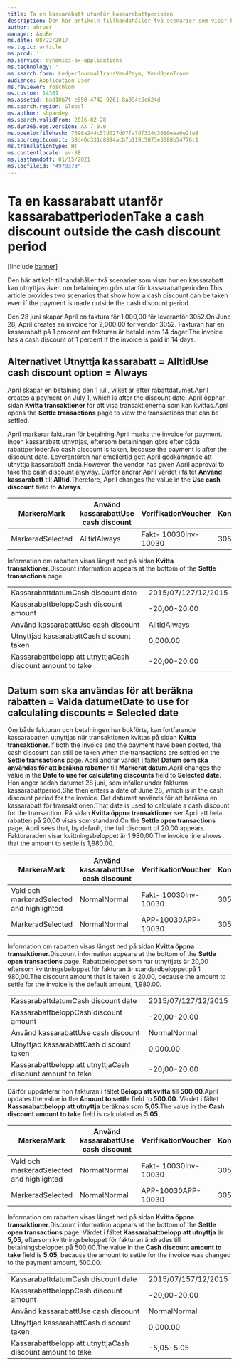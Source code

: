 ```yaml
---
title: Ta en kassarabatt utanför kassarabattperioden
description: Den här artikeln tillhandahåller två scenarier som visar hur en kassarabatt kan utnyttjas även om betalningen görs utanför kassarabattperioden.
author: abruer
manager: AnnBe
ms.date: 08/22/2017
ms.topic: article
ms.prod: ''
ms.service: dynamics-ax-applications
ms.technology: ''
ms.search.form: LedgerJournalTransVendPaym, VendOpenTrans
audience: Application User
ms.reviewer: roschlom
ms.custom: 14301
ms.assetid: bad10b7f-e550-4742-9261-8a094c9c624d
ms.search.region: Global
ms.author: shpandey
ms.search.validFrom: 2016-02-28
ms.dyn365.ops.version: AX 7.0.0
ms.openlocfilehash: 7698a244c57d027d07fa7df324d3010eea6e2fe8
ms.sourcegitcommit: 38d40c331c8894acb7b119c5073e3088b54776c1
ms.translationtype: HT
ms.contentlocale: sv-SE
ms.lasthandoff: 01/15/2021
ms.locfileid: "4979373"
---
```

# <a name="take-a-cash-discount-outside-the-cash-discount-period"></a><span data-ttu-id="2ceb8-103">Ta en kassarabatt utanför kassarabattperioden</span><span class="sxs-lookup"><span data-stu-id="2ceb8-103">Take a cash discount outside the cash discount period</span></span>

[!include [banner](../includes/banner.md)]

<span data-ttu-id="2ceb8-104">Den här artikeln tillhandahåller två scenarier som visar hur en kassarabatt kan utnyttjas även om betalningen görs utanför kassarabattperioden.</span><span class="sxs-lookup"><span data-stu-id="2ceb8-104">This article provides two scenarios that show how a cash discount can be taken even if the payment is made outside the cash discount period.</span></span>

<span data-ttu-id="2ceb8-105">Den 28 juni skapar April en faktura för 1 000,00 för leverantör 3052.</span><span class="sxs-lookup"><span data-stu-id="2ceb8-105">On June 28, April creates an invoice for 2,000.00 for vendor 3052.</span></span> <span data-ttu-id="2ceb8-106">Fakturan har en kassarabatt på 1 procent om fakturan är betald inom 14 dagar.</span><span class="sxs-lookup"><span data-stu-id="2ceb8-106">The invoice has a cash discount of 1 percent if the invoice is paid in 14 days.</span></span>

## <a name="use-cash-discount-option--always"></a><span data-ttu-id="2ceb8-107">Alternativet Utnyttja kassarabatt = Alltid</span><span class="sxs-lookup"><span data-stu-id="2ceb8-107">Use cash discount option = Always</span></span>
<span data-ttu-id="2ceb8-108">April skapar en betalning den 1 juli, vilket är efter rabattdatumet.</span><span class="sxs-lookup"><span data-stu-id="2ceb8-108">April creates a payment on July 1, which is after the discount date.</span></span> <span data-ttu-id="2ceb8-109">April öppnar sidan **Kvitta transaktioner** för att visa transaktionerna som kan kvittas.</span><span class="sxs-lookup"><span data-stu-id="2ceb8-109">April opens the **Settle transactions** page to view the transactions that can be settled.</span></span> 

<span data-ttu-id="2ceb8-110">April markerar fakturan för betalning.</span><span class="sxs-lookup"><span data-stu-id="2ceb8-110">April marks the invoice for payment.</span></span> <span data-ttu-id="2ceb8-111">Ingen kassarabatt utnyttjas, eftersom betalningen görs efter båda rabattperioder.</span><span class="sxs-lookup"><span data-stu-id="2ceb8-111">No cash discount is taken, because the payment is after the discount date.</span></span> <span data-ttu-id="2ceb8-112">Leverantören har emellertid gett April godkännande att utnyttja kassarabatt ändå.</span><span class="sxs-lookup"><span data-stu-id="2ceb8-112">However, the vendor has given April approval to take the cash discount anyway.</span></span> <span data-ttu-id="2ceb8-113">Därför ändrar April värdet i fältet **Använd kassarabatt** till **Alltid**.</span><span class="sxs-lookup"><span data-stu-id="2ceb8-113">Therefore, April changes the value in the **Use cash discount** field to **Always**.</span></span>

| <span data-ttu-id="2ceb8-114">Markera</span><span class="sxs-lookup"><span data-stu-id="2ceb8-114">Mark</span></span>     | <span data-ttu-id="2ceb8-115">Använd kassarabatt</span><span class="sxs-lookup"><span data-stu-id="2ceb8-115">Use cash discount</span></span> | <span data-ttu-id="2ceb8-116">Verifikation</span><span class="sxs-lookup"><span data-stu-id="2ceb8-116">Voucher</span></span>   | <span data-ttu-id="2ceb8-117">Konto</span><span class="sxs-lookup"><span data-stu-id="2ceb8-117">Account</span></span> | <span data-ttu-id="2ceb8-118">Kassarabattdatum</span><span class="sxs-lookup"><span data-stu-id="2ceb8-118">Cash discount date</span></span> | <span data-ttu-id="2ceb8-119">Förfallodatum</span><span class="sxs-lookup"><span data-stu-id="2ceb8-119">Due date</span></span>  | <span data-ttu-id="2ceb8-120">Faktura</span><span class="sxs-lookup"><span data-stu-id="2ceb8-120">Invoice</span></span> | <span data-ttu-id="2ceb8-121">Belopp i transaktionsvalutan</span><span class="sxs-lookup"><span data-stu-id="2ceb8-121">Amount in transaction currency</span></span> | <span data-ttu-id="2ceb8-122">Valuta</span><span class="sxs-lookup"><span data-stu-id="2ceb8-122">Currency</span></span> | <span data-ttu-id="2ceb8-123">Belopp att kvitta</span><span class="sxs-lookup"><span data-stu-id="2ceb8-123">Amount to settle</span></span> |
|----------|-------------------|-----------|---------|--------------------|-----------|---------|--------------------------------|----------|------------------|
| <span data-ttu-id="2ceb8-124">Markerad</span><span class="sxs-lookup"><span data-stu-id="2ceb8-124">Selected</span></span> | <span data-ttu-id="2ceb8-125">Alltid</span><span class="sxs-lookup"><span data-stu-id="2ceb8-125">Always</span></span>            | <span data-ttu-id="2ceb8-126">Fakt- 10030</span><span class="sxs-lookup"><span data-stu-id="2ceb8-126">Inv-10030</span></span> | <span data-ttu-id="2ceb8-127">3052</span><span class="sxs-lookup"><span data-stu-id="2ceb8-127">3052</span></span>    | <span data-ttu-id="2ceb8-128">2015/06/28</span><span class="sxs-lookup"><span data-stu-id="2ceb8-128">6/28/2015</span></span>          | <span data-ttu-id="2ceb8-129">2015/07/12</span><span class="sxs-lookup"><span data-stu-id="2ceb8-129">7/12/2015</span></span> | <span data-ttu-id="2ceb8-130">10030</span><span class="sxs-lookup"><span data-stu-id="2ceb8-130">10030</span></span>   | <span data-ttu-id="2ceb8-131">- 2 000,00</span><span class="sxs-lookup"><span data-stu-id="2ceb8-131">-2,000.00</span></span>                      | <span data-ttu-id="2ceb8-132">USD</span><span class="sxs-lookup"><span data-stu-id="2ceb8-132">USD</span></span>      | <span data-ttu-id="2ceb8-133">- 1 980,00</span><span class="sxs-lookup"><span data-stu-id="2ceb8-133">-1,980.00</span></span>        |

<span data-ttu-id="2ceb8-134">Information om rabatten visas längst ned på sidan **Kvitta transaktioner**.</span><span class="sxs-lookup"><span data-stu-id="2ceb8-134">Discount information appears at the bottom of the **Settle transactions** page.</span></span>

|                              |           |
|------------------------------|-----------|
| <span data-ttu-id="2ceb8-135">Kassarabattdatum</span><span class="sxs-lookup"><span data-stu-id="2ceb8-135">Cash discount date</span></span>           | <span data-ttu-id="2ceb8-136">2015/07/12</span><span class="sxs-lookup"><span data-stu-id="2ceb8-136">7/12/2015</span></span> |
| <span data-ttu-id="2ceb8-137">Kassarabattbelopp</span><span class="sxs-lookup"><span data-stu-id="2ceb8-137">Cash discount amount</span></span>         | <span data-ttu-id="2ceb8-138">-20,00</span><span class="sxs-lookup"><span data-stu-id="2ceb8-138">-20.00</span></span>    |
| <span data-ttu-id="2ceb8-139">Använd kassarabatt</span><span class="sxs-lookup"><span data-stu-id="2ceb8-139">Use cash discount</span></span>            | <span data-ttu-id="2ceb8-140">Alltid</span><span class="sxs-lookup"><span data-stu-id="2ceb8-140">Always</span></span>    |
| <span data-ttu-id="2ceb8-141">Utnyttjad kassarabatt</span><span class="sxs-lookup"><span data-stu-id="2ceb8-141">Cash discount taken</span></span>          | <span data-ttu-id="2ceb8-142">0,00</span><span class="sxs-lookup"><span data-stu-id="2ceb8-142">0.00</span></span>      |
| <span data-ttu-id="2ceb8-143">Kassarabattbelopp att utnyttja</span><span class="sxs-lookup"><span data-stu-id="2ceb8-143">Cash discount amount to take</span></span> | <span data-ttu-id="2ceb8-144">-20,00</span><span class="sxs-lookup"><span data-stu-id="2ceb8-144">-20.00</span></span>    |

## <a name="date-to-use-for-calculating-discounts--selected-date"></a><span data-ttu-id="2ceb8-145">Datum som ska användas för att beräkna rabatten = Valda datumet</span><span class="sxs-lookup"><span data-stu-id="2ceb8-145">Date to use for calculating discounts = Selected date</span></span>
<span data-ttu-id="2ceb8-146">Om både fakturan och betalningen har bokförts, kan fortfarande kassarabatten utnyttjas när transaktionen kvittas på sidan **Kvitta transaktioner**.</span><span class="sxs-lookup"><span data-stu-id="2ceb8-146">If both the invoice and the payment have been posted, the cash discount can still be taken when the transactions are settled on the **Settle transactions** page.</span></span> <span data-ttu-id="2ceb8-147">April ändrar värdet i fältet **Datum som ska användas för att beräkna rabatter** till **Markerat datum**.</span><span class="sxs-lookup"><span data-stu-id="2ceb8-147">April changes the value in the **Date to use for calculating discounts** field to **Selected date**.</span></span> <span data-ttu-id="2ceb8-148">Hon anger sedan datumet 28 juni, som infaller under fakturan kassarabattperiod.</span><span class="sxs-lookup"><span data-stu-id="2ceb8-148">She then enters a date of June 28, which is in the cash discount period for the invoice.</span></span> <span data-ttu-id="2ceb8-149">Det datumet används för att beräkna en kassarabatt för transaktionen.</span><span class="sxs-lookup"><span data-stu-id="2ceb8-149">That date is used to calculate a cash discount for the transaction.</span></span> <span data-ttu-id="2ceb8-150">På sidan **Kvitta öppna transaktioner** ser April att hela rabatten på 20,00 visas som standard.</span><span class="sxs-lookup"><span data-stu-id="2ceb8-150">On the **Settle open transactions** page, April sees that, by default, the full discount of 20.00 appears.</span></span> <span data-ttu-id="2ceb8-151">Fakturaraden visar kvittningsbeloppet är 1 980,00.</span><span class="sxs-lookup"><span data-stu-id="2ceb8-151">The invoice line shows that the amount to settle is 1,980.00.</span></span>

| <span data-ttu-id="2ceb8-152">Markera</span><span class="sxs-lookup"><span data-stu-id="2ceb8-152">Mark</span></span>                     | <span data-ttu-id="2ceb8-153">Använd kassarabatt</span><span class="sxs-lookup"><span data-stu-id="2ceb8-153">Use cash discount</span></span> | <span data-ttu-id="2ceb8-154">Verifikation</span><span class="sxs-lookup"><span data-stu-id="2ceb8-154">Voucher</span></span>   | <span data-ttu-id="2ceb8-155">Konto</span><span class="sxs-lookup"><span data-stu-id="2ceb8-155">Account</span></span> | <span data-ttu-id="2ceb8-156">Kassarabattdatum</span><span class="sxs-lookup"><span data-stu-id="2ceb8-156">Cash discount date</span></span> | <span data-ttu-id="2ceb8-157">Förfallodatum</span><span class="sxs-lookup"><span data-stu-id="2ceb8-157">Due date</span></span>  | <span data-ttu-id="2ceb8-158">Faktura</span><span class="sxs-lookup"><span data-stu-id="2ceb8-158">Invoice</span></span> | <span data-ttu-id="2ceb8-159">Belopp i transaktionsvalutan</span><span class="sxs-lookup"><span data-stu-id="2ceb8-159">Amount in transaction currency</span></span> | <span data-ttu-id="2ceb8-160">Valuta</span><span class="sxs-lookup"><span data-stu-id="2ceb8-160">Currency</span></span> | <span data-ttu-id="2ceb8-161">Belopp att kvitta</span><span class="sxs-lookup"><span data-stu-id="2ceb8-161">Amount to settle</span></span> |
|--------------------------|-------------------|-----------|---------|--------------------|-----------|---------|--------------------------------|----------|------------------|
| <span data-ttu-id="2ceb8-162">Vald och markerad</span><span class="sxs-lookup"><span data-stu-id="2ceb8-162">Selected and highlighted</span></span> | <span data-ttu-id="2ceb8-163">Normal</span><span class="sxs-lookup"><span data-stu-id="2ceb8-163">Normal</span></span>            | <span data-ttu-id="2ceb8-164">Fakt- 10030</span><span class="sxs-lookup"><span data-stu-id="2ceb8-164">Inv-10030</span></span> | <span data-ttu-id="2ceb8-165">3052</span><span class="sxs-lookup"><span data-stu-id="2ceb8-165">3052</span></span>    | <span data-ttu-id="2ceb8-166">2015/06/28</span><span class="sxs-lookup"><span data-stu-id="2ceb8-166">6/28/2015</span></span>          | <span data-ttu-id="2ceb8-167">2015/07/12</span><span class="sxs-lookup"><span data-stu-id="2ceb8-167">7/12/2015</span></span> | <span data-ttu-id="2ceb8-168">10030</span><span class="sxs-lookup"><span data-stu-id="2ceb8-168">10030</span></span>   | <span data-ttu-id="2ceb8-169">- 2000,00</span><span class="sxs-lookup"><span data-stu-id="2ceb8-169">-2,000.00</span></span>                      | <span data-ttu-id="2ceb8-170">USD</span><span class="sxs-lookup"><span data-stu-id="2ceb8-170">USD</span></span>      | <span data-ttu-id="2ceb8-171">- 1 980,00</span><span class="sxs-lookup"><span data-stu-id="2ceb8-171">-1,980.00</span></span>        |
| <span data-ttu-id="2ceb8-172">Markerad</span><span class="sxs-lookup"><span data-stu-id="2ceb8-172">Selected</span></span>                 | <span data-ttu-id="2ceb8-173">Normal</span><span class="sxs-lookup"><span data-stu-id="2ceb8-173">Normal</span></span>            | <span data-ttu-id="2ceb8-174">APP-10030</span><span class="sxs-lookup"><span data-stu-id="2ceb8-174">APP-10030</span></span> | <span data-ttu-id="2ceb8-175">3052</span><span class="sxs-lookup"><span data-stu-id="2ceb8-175">3052</span></span>    | <span data-ttu-id="2ceb8-176">2015/07/12</span><span class="sxs-lookup"><span data-stu-id="2ceb8-176">7/15/2015</span></span>          | <span data-ttu-id="2ceb8-177">2015/07/15</span><span class="sxs-lookup"><span data-stu-id="2ceb8-177">7/15/2015</span></span> |         | <span data-ttu-id="2ceb8-178">500.00</span><span class="sxs-lookup"><span data-stu-id="2ceb8-178">500.00</span></span>                         | <span data-ttu-id="2ceb8-179">USD</span><span class="sxs-lookup"><span data-stu-id="2ceb8-179">USD</span></span>      | <span data-ttu-id="2ceb8-180">500.00</span><span class="sxs-lookup"><span data-stu-id="2ceb8-180">500.00</span></span>           |

<span data-ttu-id="2ceb8-181">Information om rabatten visas längst ned på sidan **Kvitta öppna transaktioner**.</span><span class="sxs-lookup"><span data-stu-id="2ceb8-181">Discount information appears at the bottom of the **Settle open transactions** page.</span></span> <span data-ttu-id="2ceb8-182">Rabattbeloppet som har utnyttjats är 20,00 eftersom kvittningsbeloppet för fakturan är standardbeloppet på 1 980,00.</span><span class="sxs-lookup"><span data-stu-id="2ceb8-182">The discount amount that is taken is 20.00, because the amount to settle for the invoice is the default amount, 1,980.00.</span></span>

|                              |           |
|------------------------------|-----------|
| <span data-ttu-id="2ceb8-183">Kassarabattdatum</span><span class="sxs-lookup"><span data-stu-id="2ceb8-183">Cash discount date</span></span>           | <span data-ttu-id="2ceb8-184">2015/07/12</span><span class="sxs-lookup"><span data-stu-id="2ceb8-184">7/12/2015</span></span> |
| <span data-ttu-id="2ceb8-185">Kassarabattbelopp</span><span class="sxs-lookup"><span data-stu-id="2ceb8-185">Cash discount amount</span></span>         | <span data-ttu-id="2ceb8-186">-20,00</span><span class="sxs-lookup"><span data-stu-id="2ceb8-186">-20.00</span></span>    |
| <span data-ttu-id="2ceb8-187">Använd kassarabatt</span><span class="sxs-lookup"><span data-stu-id="2ceb8-187">Use cash discount</span></span>            | <span data-ttu-id="2ceb8-188">Normal</span><span class="sxs-lookup"><span data-stu-id="2ceb8-188">Normal</span></span>    |
| <span data-ttu-id="2ceb8-189">Utnyttjad kassarabatt</span><span class="sxs-lookup"><span data-stu-id="2ceb8-189">Cash discount taken</span></span>          | <span data-ttu-id="2ceb8-190">0,00</span><span class="sxs-lookup"><span data-stu-id="2ceb8-190">0.00</span></span>      |
| <span data-ttu-id="2ceb8-191">Kassarabattbelopp att utnyttja</span><span class="sxs-lookup"><span data-stu-id="2ceb8-191">Cash discount amount to take</span></span> | <span data-ttu-id="2ceb8-192">-20,00</span><span class="sxs-lookup"><span data-stu-id="2ceb8-192">-20.00</span></span>    |

<span data-ttu-id="2ceb8-193">Därför uppdaterar hon fakturan i fältet **Belopp att kvitta** till **500,00**.</span><span class="sxs-lookup"><span data-stu-id="2ceb8-193">April updates the value in the **Amount to settle** field to **500.00**.</span></span> <span data-ttu-id="2ceb8-194">Värdet i fältet **Kassarabattbelopp att utnyttja** beräknas som **5,05**.</span><span class="sxs-lookup"><span data-stu-id="2ceb8-194">The value in the **Cash discount amount to take** field is calculated as **5.05**.</span></span>

| <span data-ttu-id="2ceb8-195">Markera</span><span class="sxs-lookup"><span data-stu-id="2ceb8-195">Mark</span></span>                     | <span data-ttu-id="2ceb8-196">Använd kassarabatt</span><span class="sxs-lookup"><span data-stu-id="2ceb8-196">Use cash discount</span></span> | <span data-ttu-id="2ceb8-197">Verifikation</span><span class="sxs-lookup"><span data-stu-id="2ceb8-197">Voucher</span></span>   | <span data-ttu-id="2ceb8-198">Konto</span><span class="sxs-lookup"><span data-stu-id="2ceb8-198">Account</span></span> | <span data-ttu-id="2ceb8-199">Datum</span><span class="sxs-lookup"><span data-stu-id="2ceb8-199">Date</span></span>      | <span data-ttu-id="2ceb8-200">Förfallodatum</span><span class="sxs-lookup"><span data-stu-id="2ceb8-200">Due date</span></span>  | <span data-ttu-id="2ceb8-201">Faktura</span><span class="sxs-lookup"><span data-stu-id="2ceb8-201">Invoice</span></span> | <span data-ttu-id="2ceb8-202">Belopp i transaktionsvalutan</span><span class="sxs-lookup"><span data-stu-id="2ceb8-202">Amount in transaction currency</span></span> | <span data-ttu-id="2ceb8-203">Valuta</span><span class="sxs-lookup"><span data-stu-id="2ceb8-203">Currency</span></span> | <span data-ttu-id="2ceb8-204">Belopp att kvitta</span><span class="sxs-lookup"><span data-stu-id="2ceb8-204">Amount to settle</span></span> |
|--------------------------|-------------------|-----------|---------|-----------|-----------|---------|--------------------------------|----------|------------------|
| <span data-ttu-id="2ceb8-205">Vald och markerad</span><span class="sxs-lookup"><span data-stu-id="2ceb8-205">Selected and highlighted</span></span> | <span data-ttu-id="2ceb8-206">Normal</span><span class="sxs-lookup"><span data-stu-id="2ceb8-206">Normal</span></span>            | <span data-ttu-id="2ceb8-207">Fakt- 10030</span><span class="sxs-lookup"><span data-stu-id="2ceb8-207">Inv-10030</span></span> | <span data-ttu-id="2ceb8-208">3052</span><span class="sxs-lookup"><span data-stu-id="2ceb8-208">3052</span></span>    | <span data-ttu-id="2ceb8-209">2015/06/28</span><span class="sxs-lookup"><span data-stu-id="2ceb8-209">6/28/2015</span></span> | <span data-ttu-id="2ceb8-210">2015/07/12</span><span class="sxs-lookup"><span data-stu-id="2ceb8-210">7/12/2015</span></span> | <span data-ttu-id="2ceb8-211">10030</span><span class="sxs-lookup"><span data-stu-id="2ceb8-211">10030</span></span>   | <span data-ttu-id="2ceb8-212">2 000,00</span><span class="sxs-lookup"><span data-stu-id="2ceb8-212">2,000.00</span></span>                       | <span data-ttu-id="2ceb8-213">USD</span><span class="sxs-lookup"><span data-stu-id="2ceb8-213">USD</span></span>      | <span data-ttu-id="2ceb8-214">-500,00</span><span class="sxs-lookup"><span data-stu-id="2ceb8-214">-500.00</span></span>          |
| <span data-ttu-id="2ceb8-215">Markerad</span><span class="sxs-lookup"><span data-stu-id="2ceb8-215">Selected</span></span>                 | <span data-ttu-id="2ceb8-216">Normal</span><span class="sxs-lookup"><span data-stu-id="2ceb8-216">Normal</span></span>            | <span data-ttu-id="2ceb8-217">APP-10030</span><span class="sxs-lookup"><span data-stu-id="2ceb8-217">APP-10030</span></span> | <span data-ttu-id="2ceb8-218">3052</span><span class="sxs-lookup"><span data-stu-id="2ceb8-218">3052</span></span>    | <span data-ttu-id="2ceb8-219">2015/07/15</span><span class="sxs-lookup"><span data-stu-id="2ceb8-219">7/15/2015</span></span> | <span data-ttu-id="2ceb8-220">2015/07/15</span><span class="sxs-lookup"><span data-stu-id="2ceb8-220">7/15/2015</span></span> |         | <span data-ttu-id="2ceb8-221">500.00</span><span class="sxs-lookup"><span data-stu-id="2ceb8-221">500.00</span></span>                         | <span data-ttu-id="2ceb8-222">USD</span><span class="sxs-lookup"><span data-stu-id="2ceb8-222">USD</span></span>      | <span data-ttu-id="2ceb8-223">500.00</span><span class="sxs-lookup"><span data-stu-id="2ceb8-223">500.00</span></span>           |

<span data-ttu-id="2ceb8-224">Information om rabatten visas längst ned på sidan **Kvitta öppna transaktioner**.</span><span class="sxs-lookup"><span data-stu-id="2ceb8-224">Discount information appears at the bottom of the **Settle open transactions** page.</span></span> <span data-ttu-id="2ceb8-225">Värdet i fältet **Kassarabattbelopp att utnyttja** är **5,05**, eftersom kvittningsbeloppet för fakturan ändrades till betalningsbeloppet på 500,00.</span><span class="sxs-lookup"><span data-stu-id="2ceb8-225">The value in the **Cash discount amount to take** field is **5.05**, because the amount to settle for the invoice was changed to the payment amount, 500.00.</span></span>

|                              |           |
|------------------------------|-----------|
| <span data-ttu-id="2ceb8-226">Kassarabattdatum</span><span class="sxs-lookup"><span data-stu-id="2ceb8-226">Cash discount date</span></span>           | <span data-ttu-id="2ceb8-227">2015/07/15</span><span class="sxs-lookup"><span data-stu-id="2ceb8-227">7/12/2015</span></span> |
| <span data-ttu-id="2ceb8-228">Kassarabattbelopp</span><span class="sxs-lookup"><span data-stu-id="2ceb8-228">Cash discount amount</span></span>         | <span data-ttu-id="2ceb8-229">-20,00</span><span class="sxs-lookup"><span data-stu-id="2ceb8-229">-20.00</span></span>    |
| <span data-ttu-id="2ceb8-230">Använd kassarabatt</span><span class="sxs-lookup"><span data-stu-id="2ceb8-230">Use cash discount</span></span>            | <span data-ttu-id="2ceb8-231">Normal</span><span class="sxs-lookup"><span data-stu-id="2ceb8-231">Normal</span></span>    |
| <span data-ttu-id="2ceb8-232">Utnyttjad kassarabatt</span><span class="sxs-lookup"><span data-stu-id="2ceb8-232">Cash discount taken</span></span>          | <span data-ttu-id="2ceb8-233">0,00</span><span class="sxs-lookup"><span data-stu-id="2ceb8-233">0.00</span></span>      |
| <span data-ttu-id="2ceb8-234">Kassarabattbelopp att utnyttja</span><span class="sxs-lookup"><span data-stu-id="2ceb8-234">Cash discount amount to take</span></span> | <span data-ttu-id="2ceb8-235">-5,05</span><span class="sxs-lookup"><span data-stu-id="2ceb8-235">-5.05</span></span>     |





